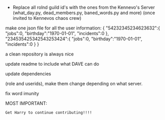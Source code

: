 - Replace all rolnd guild id's with the ones from the Kennevo's Server (what_day.py, dead_members.py, baned_words.py and more) (once invited to Kennevos chaos crew)



make one json file for all the user information:
    {
    "54232345234623632":{
        "jobs":0,
        "birthday":"1970-01-01",
        "incidents":0
    },
    "234535425342543253424":{
        "jobs":0,
        "birthday":"1970-01-01",
        "incidents":0
    }
    }

a clean repository is always nice

update readme to include what DAVE can do

update dependencies

(role and userids), make them change depending on what server.

fix word imunity

MOST IMPORTANT:

    Get Harry to continue contributing!!!!